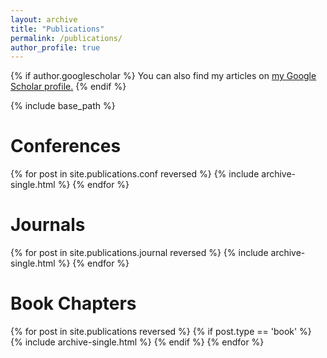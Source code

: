 ```yaml
---
layout: archive
title: "Publications"
permalink: /publications/
author_profile: true
---
```


{% if author.googlescholar %}
  You can also find my articles on <u><a href="{{author.googlescholar}}">my Google Scholar profile</a>.</u>
{% endif %}

{% include base_path %}


Conferences
======
{% for post in site.publications.conf reversed %}
  {% include archive-single.html %}
{% endfor %}

Journals
======
{% for post in site.publications.journal reversed %}
  {% include archive-single.html %}
{% endfor %}

Book Chapters
======
{% for post in site.publications reversed %}
  {% if post.type == 'book' %}
    {% include archive-single.html %}
  {% endif %}
{% endfor %}

